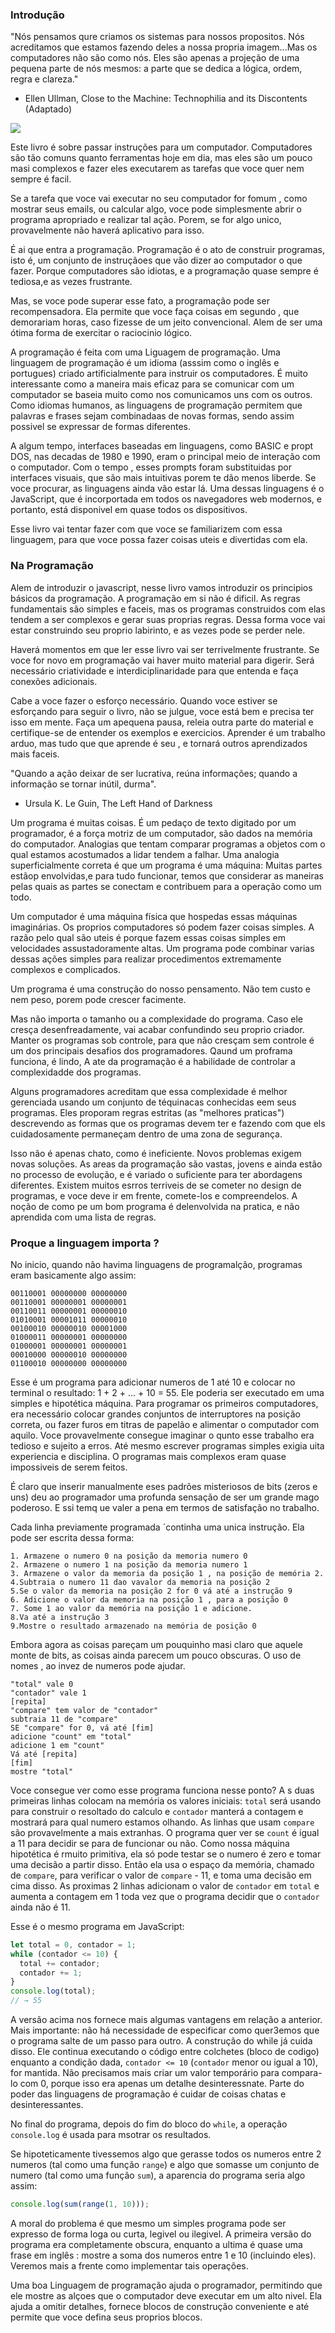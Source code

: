 ### Introdução

"Nós pensamos qure criamos os sistemas para nossos propositos. Nós acreditamos que estamos fazendo deles a nossa propria imagem...Mas os computadores não são como nós. Eles são apenas a projeção de uma pequena parte de nós mesmos: a parte que se dedica a lógica, ordem, regra e clareza."
-  Ellen Ullman, Close to the Machine: Technophilia and its Discontents (Adaptado)

![](./statics/chapter_picture00.jpg)

Este livro é sobre passar instruções para um computador. Computadores são tão comuns quanto ferramentas hoje em dia, mas eles são um pouco masi complexos e fazer eles executarem as tarefas que voce quer nem sempre é facil.

Se a tarefa que voce vai executar no seu computador for fomum , como mostrar seus emails, ou calcular algo, voce pode simplesmente abrir o programa apropriado e realizar tal ação. Porem, se for algo unico, provavelmente não haverá aplicativo para isso.

É ai que entra a programação. Programação é o ato de construir programas, isto é, um conjunto de instruçãoes que vão dizer ao computador o que fazer. Porque computadores são idiotas, e a programação quase sempre é tediosa,e as vezes frustrante.

Mas, se voce pode superar esse fato, a programação pode ser recompensadora. Ela permite que voce faça coisas em segundo , que demorariam horas, caso fizesse de um jeito convencional. Alem de ser uma ótima forma de exercitar o raciocinio lógico.

A programação é feita com uma Liguagem de programação. Uma linguagem de programação é um idioma (asssim como o inglês e portugues) criado artificialmente para instruir os computadores. É muito interessante como a maneira mais eficaz para se comunicar com um computador se baseia muito como nos comunicamos uns com os outros. Como idiomas humanos, as linguagens de programação permitem que palavras e frases sejam combinadaas de novas formas, sendo assim possivel se expressar de formas diferentes.

A algum tempo, interfaces baseadas em linguagens, como BASIC e propt DOS, nas decadas de 1980 e 1990, eram o principal meio de interação com o computador. Com o tempo , esses prompts foram substituidas por interfaces visuais, que são mais intuitivas porem te dão menos liberde. Se voce procurar, as linguagens ainda vão estar lá. Uma dessas linguagens é o JavaScript, que é incorportada em todos os navegadores web modernos, e portanto, está disponivel em quase todos os dispositivos.

Esse livro vai tentar fazer com que voce se familiarizem com essa linguagem, para que voce possa fazer coisas uteis e divertidas com ela.

### Na Programação

Alem de introduzir o javascript, nesse livro vamos introduzir os principios básicos da programação. A programação em si não é dificil. As regras fundamentais são simples e faceis, mas os programas construidos com elas tendem a ser complexos e gerar suas proprias regras. Dessa forma voce vai estar construindo seu proprio labirinto, e as vezes pode se perder nele.

Haverá momentos em que ler esse livro  vai ser terrivelmente frustrante. Se voce for novo em programação vai haver muito material para digerir. Será necessário criatividade e interdiciplinaridade para que entenda e faça conexões adicionais.

Cabe a voce fazer o esforço necessário. Quando voce estiver se esforçando para seguir o livro, não se julgue, voce está bem e precisa ter isso em mente. Faça um apequena pausa, releia outra parte do material e certifique-se de entender os exemplos e exercicios. Aprender é um trabalho arduo, mas tudo que que aprende é seu , e tornará outros aprendizados mais faceis.

"Quando a ação deixar de ser lucrativa, reúna informações; quando a informação se tornar inútil, durma". 
- Ursula K. Le Guin, The Left Hand of Darkness

Um programa é muitas coisas. É um pedaço de texto digitado por um programador, é a força motriz de um computador, são dados na memória do computador. Analogias que tentam comparar programas a objetos com o qual estamos acostumados a lidar tendem a falhar. Uma analogia superficialmente correta é que um programa é uma máquina: Muitas partes estãop envolvidas,e para tudo funcionar, temos que considerar as maneiras pelas quais as partes se conectam e contribuem para a operação como um todo.

Um computador é uma máquina física que hospedas essas máquinas imaginárias. Os proprios computadores só podem fazer coisas simples. A razão pelo qual são uteis é porque fazem essas coisas simples em velocidades assustadoramente altas. Um programa pode combinar varias dessas ações simples para realizar procedimentos extremamente complexos e complicados.

Um programa é uma construção do nosso pensamento. Não tem custo e nem peso, porem pode crescer facimente.

Mas não importa o tamanho ou a complexidade do programa. Caso ele cresça desenfreadamente, vai acabar confundindo seu proprio criador. Manter os programas sob controle, para que não cresçam sem controle é um dos principais desafios dos programadores. Qaund um proframa funciona, é lindo, A ate da programação é a habilidade de controlar a complexidadde dos programas.

Alguns programadores acreditam que essa complexidade é melhor gerenciada usando um conjunto de téquinacas conhecidas eem seus programas. Eles proporam regras estritas (as "melhores praticas") descrevendo as formas que os programas devem ter e fazendo com que els cuidadosamente permaneçam dentro de uma zona de segurança.

Isso não é apenas chato, como é ineficiente. Novos problemas exigem novas soluções. As areas da programação são vastas, jovens e ainda estão no processo de evolução, e é variado o suficiente para ter abordagens diferentes. Existem muitos esrros terriveis de se cometer no design de programas, e voce deve ir em frente, comete-los e compreendelos. A noção de como pe um bom programa é delenvolvida na pratica, e não aprendida com uma lista de regras.

### Proque a linguagem importa ?

No inicio, quando não havima linguagens de programalção, programas eram basicamente algo assim:

```
00110001 00000000 00000000
00110001 00000001 00000001
00110011 00000001 00000010
01010001 00001011 00000010
00100010 00000010 00001000
01000011 00000001 00000000
01000001 00000001 00000001
00010000 00000010 00000000
01100010 00000000 00000000
```

Esse é um programa para adicionar numeros de 1 até 10 e colocar no terminal o resultado: 1 + 2 + ... + 10 = 55. Ele poderia ser executado em uma simples e hipotética máquina. Para programar os primeiros computadores, era necessário colocar grandes conjuntos de interruptores na posição correta, ou fazer furos em titras de papelão e alimentar o computador com aquilo. Voce provavelmente consegue imaginar o qunto esse trabalho era tedioso e sujeito a erros. Até mesmo escrever programas simples exigia uita experiencia e disciplina. O programas mais complexos eram quase impossiveis de serem feitos.

É claro que inserir manualmente eses padrões misteriosos de bits (zeros e uns) deu ao programador uma profunda sensação de ser um grande mago poderoso. E ssi temq ue valer a pena em termos de satisfação no trabalho.

Cada linha previamente programada ´continha uma unica instrução. Ela pode ser escrita dessa forma:
```
1. Armazene o numero 0 na posição da memoria numero 0
2. Armazene o numero 1 na posição da memoria numero 1
3. Armazene o valor da memoria da posição 1 , na posição de memória 2.
4.Subtraia o numero 11 dao vavalor da memoria na posição 2
5.Se o valor da memoria na posição 2 for 0 vá até a instrução 9
6. Adicione o valor da memoria na posição 1 , para a posição 0
7. Some 1 ao valor da memória na posição 1 e adicione.
8.Va até a instrução 3
9.Mostre o resultado armazenado na memória de posição 0
```

Embora agora as coisas pareçam um pouquinho masi claro que aquele monte de bits, as coisas ainda parecem um pouco obscuras. O uso de nomes , ao invez de numeros pode ajudar.

```
"total" vale 0
"contador" vale 1
[repita]
"compare" tem valor de "contador"
subtraia 11 de "compare"
SE "compare" for 0, vá até [fim]
adicione "count" em "total"
adicione 1 em "count"
Vá até [repita]
[fim]
mostre "total"
```

Voce consegue ver como esse programa funciona nesse ponto? A s duas primeiras linhas colocam na memória os valores iniciais: `total` será usando para construir o resoltado do calculo e `contador` manterá a contagem e mostrará para qual numero estamos olhando. As linhas que usam `compare` são provavelmente a mais extranhas. O programa quer ver se `count` é igual a 11 para decidir se para de funcionar ou não. Como nossa máquina hipotética é rmuito primitiva, ela só pode testar se o numero é zero e tomar uma decisão a partir disso. Então ela usa o espaço da memória, chamado de `compare`, para verificar o valor de `compare` - 11, e toma uma decisão em cima disso. As proximas 2 linhas adicionam o valor de `contador` em `total` e aumenta a contagem em 1 toda vez que o programa decidir que o `contador` ainda não é 11.

Esse é o mesmo programa em JavaScript: 

```js
let total = 0, contador = 1;
while (contador <= 10) {
  total += contador;
  contador += 1;
}
console.log(total);
// → 55
```

A versão acima nos fornece mais algumas vantagens em relação a anterior. Mais importante: não há necessidade de especificar como quer3emos que o programa salte de um passo para outro. A construção do while já cuida disso. Ele continua executando o código entre colchetes (bloco de codigo) enquanto a condição dada, `contador <= 10` (`contador` menor ou igual a 10), for mantida. Não precisamos mais criar um valor temporário para compara-lo com 0, porque isso era apenas um detalhe desinteressnate. Parte do poder das linguagens de programação é cuidar de coisas chatas e desinteressantes.

No final do programa, depois do fim do bloco do `while`, a operação `console.log` é usada para msotrar os resultados.

Se hipoteticamente tivessemos algo que gerasse todos os numeros entre 2 numeros (tal como uma função `range`) e algo que somasse um conjunto de numero (tal como uma função `sum`), a aparencia do programa seria algo assim:

```js
console.log(sum(range(1, 10)));
```

A moral do problema é que mesmo um simples programa pode ser expresso de forma loga ou curta, legivel ou ilegivel. A primeira versão do programa era completamente obscura, enquanto a ultima é quase uma frase em inglês : mostre a soma dos numeros entre 1 e 10 (incluindo eles). Veremos mais a frente como implementar tais operações.

Uma boa Linguagem de programação ajuda o programador, permitindo que ele mostre as alçoes que o computador deve executar em um alto nivel. Ela ajuda a omitir detalhes, fornece blocos de construção conveniente e até permite que voce defina seus proprios blocos.